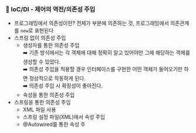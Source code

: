 ### 🔼 IoC/DI - 제어의 역전/의존성 주입
* 프로그래밍에서 의존성이란? 전체가 부분에 의존하는 것, 프로그래밍에서 의존관계를 `new`로 표현된다
* 스프링 없이 의존성 주입
  * 생성자를 통한 의존성 주입   
     ➡️ 기존 방식에서는 각 객체에 대해 정확히 알고 있어야만 그에 해당하는 객체를 생성할 수 있었다.   
     ➡️ 의존성 주입을 적용할 경우 인터페이스를 구현한 어떤 객체가 들어오기만 하면 정상적으로 작동하게 된다.   
     ➡️ 의존성 주입 시 확장성이 좋아진다.   
  * 속성을 통한 의존성 주입
* 스프링을 통한 의존성 주입
  * XML 파일 사용
  * 스프링 설정 파일(XML)에서 속성 주입
  * @Autowired를 통한 속성 주
